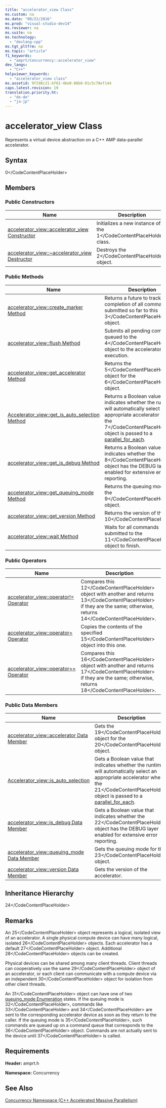 ```yaml
---
title: "accelerator_view Class"
ms.custom: na
ms.date: "09/22/2016"
ms.prod: "visual-studio-dev14"
ms.reviewer: na
ms.suite: na
ms.technology: 
  - "devlang-cpp"
ms.tgt_pltfrm: na
ms.topic: "article"
f1_keywords: 
  - "amprt/Concurrency::accelerator_view"
dev_langs: 
  - "C++"
helpviewer_keywords: 
  - "accelerator_view class"
ms.assetid: 9f298c21-bf62-46e0-88b8-01c5c78ef144
caps.latest.revision: 19
translation.priority.ht: 
  - "de-de"
  - "ja-jp"
---
```

# accelerator_view Class
Represents a virtual device abstraction on a C++ AMP data-parallel accelerator.  
  
## Syntax  
  
<CodeContentPlaceHolder>0\</CodeContentPlaceHolder>  
## Members  
  
### Public Constructors  
  
|Name|Description|  
|----------|-----------------|  
|[accelerator_view::accelerator_view Constructor](../vs140/accelerator_view--accelerator_view-constructor.md)|Initializes a new instance of the <CodeContentPlaceHolder>1\</CodeContentPlaceHolder> class.|  
|[accelerator_view::~accelerator_view Destructor](../vs140/accelerator_view--~accelerator_view-destructor.md)|Destroys the <CodeContentPlaceHolder>2\</CodeContentPlaceHolder> object.|  
  
### Public Methods  
  
|Name|Description|  
|----------|-----------------|  
|[accelerator_view::create_marker Method](../vs140/accelerator_view--create_marker-method.md)|Returns a future to track the completion of all commands submitted so far to this <CodeContentPlaceHolder>3\</CodeContentPlaceHolder> object.|  
|[accelerator_view::flush Method](../vs140/accelerator_view--flush-method.md)|Submits all pending commands queued to the <CodeContentPlaceHolder>4\</CodeContentPlaceHolder> object to the accelerator for execution.|  
|[accelerator_view::get_accelerator Method](../vs140/accelerator_view--get_accelerator-method.md)|Returns the <CodeContentPlaceHolder>5\</CodeContentPlaceHolder> object for the <CodeContentPlaceHolder>6\</CodeContentPlaceHolder> object.|  
|[Accelerator_view::get_is_auto_selection Method](../vs140/accelerator_view--get_is_auto_selection-method.md)|Returns a Boolean value that indicates whether the runtime will automatically select an appropriate accelerator when the <CodeContentPlaceHolder>7\</CodeContentPlaceHolder> object is passed to a [parallel_for_each](../vs140/parallel_for_each-function--c---amp-.md).|  
|[accelerator_view::get_is_debug Method](../vs140/accelerator_view--get_is_debug-method.md)|Returns a Boolean value that indicates whether the <CodeContentPlaceHolder>8\</CodeContentPlaceHolder> object has the DEBUG layer enabled for extensive error reporting.|  
|[accelerator_view::get_queuing_mode Method](../vs140/accelerator_view--get_queuing_mode-method.md)|Returns the queuing mode for the <CodeContentPlaceHolder>9\</CodeContentPlaceHolder> object.|  
|[accelerator_view::get_version Method](../vs140/accelerator_view--get_version-method.md)|Returns the version of the <CodeContentPlaceHolder>10\</CodeContentPlaceHolder>.|  
|[accelerator_view::wait Method](../vs140/accelerator_view--wait-method.md)|Waits for all commands submitted to the <CodeContentPlaceHolder>11\</CodeContentPlaceHolder> object to finish.|  
  
### Public Operators  
  
|Name|Description|  
|----------|-----------------|  
|[accelerator_view::operator!= Operator](../vs140/accelerator_view--operator!=-operator.md)|Compares this <CodeContentPlaceHolder>12\</CodeContentPlaceHolder> object with another and returns <CodeContentPlaceHolder>13\</CodeContentPlaceHolder> if they are the same; otherwise, returns <CodeContentPlaceHolder>14\</CodeContentPlaceHolder>.|  
|[accelerator_view::operator= Operator](../vs140/accelerator_view--operator=-operator.md)|Copies the contents of the specified <CodeContentPlaceHolder>15\</CodeContentPlaceHolder> object into this one.|  
|[accelerator_view::operator== Operator](../vs140/accelerator_view--operator==-operator.md)|Compares this <CodeContentPlaceHolder>16\</CodeContentPlaceHolder> object with another and returns <CodeContentPlaceHolder>17\</CodeContentPlaceHolder> if they are the same; otherwise, returns <CodeContentPlaceHolder>18\</CodeContentPlaceHolder>.|  
  
### Public Data Members  
  
|Name|Description|  
|----------|-----------------|  
|[accelerator_view::accelerator Data Member](../vs140/accelerator_view--accelerator-data-member.md)|Gets the <CodeContentPlaceHolder>19\</CodeContentPlaceHolder> object for the <CodeContentPlaceHolder>20\</CodeContentPlaceHolder> object.|  
|[Accelerator_view::is_auto_selection](../vs140/accelerator_view--is_auto_selection-data-member.md)|Gets a Boolean value that indicates whether the runtime will automatically select an appropriate accelerator when the <CodeContentPlaceHolder>21\</CodeContentPlaceHolder> object is passed to a [parallel_for_each](../vs140/parallel_for_each-function--c---amp-.md).|  
|[accelerator_view::is_debug Data Member](../vs140/accelerator_view--is_debug-data-member.md)|Gets a Boolean value that indicates whether the <CodeContentPlaceHolder>22\</CodeContentPlaceHolder> object has the DEBUG layer enabled for extensive error reporting.|  
|[accelerator_view::queuing_mode Data Member](../vs140/accelerator_view--queuing_mode-data-member.md)|Gets the queuing mode for the <CodeContentPlaceHolder>23\</CodeContentPlaceHolder> object.|  
|[accelerator_view::version Data Member](../vs140/accelerator_view--version-data-member.md)|Gets the version of the accelerator.|  
  
## Inheritance Hierarchy  
 <CodeContentPlaceHolder>24\</CodeContentPlaceHolder>  
  
## Remarks  
 An <CodeContentPlaceHolder>25\</CodeContentPlaceHolder> object represents a logical, isolated view of an accelerator. A single physical compute device can have many logical, isolated <CodeContentPlaceHolder>26\</CodeContentPlaceHolder> objects. Each accelerator has a default <CodeContentPlaceHolder>27\</CodeContentPlaceHolder> object. Additional <CodeContentPlaceHolder>28\</CodeContentPlaceHolder> objects can be created.  
  
 Physical devices can be shared among many client threads. Client threads can cooperatively use the same <CodeContentPlaceHolder>29\</CodeContentPlaceHolder> object of an accelerator, or each client can communicate with a compute device via an independent <CodeContentPlaceHolder>30\</CodeContentPlaceHolder> object for isolation from other client threads.  
  
 An <CodeContentPlaceHolder>31\</CodeContentPlaceHolder> object can have one of two [queuing_mode Enumeration](../vs140/queuing_mode-enumeration.md) states. If the queuing mode is <CodeContentPlaceHolder>32\</CodeContentPlaceHolder>, commands like <CodeContentPlaceHolder>33\</CodeContentPlaceHolder> and <CodeContentPlaceHolder>34\</CodeContentPlaceHolder> are sent to the corresponding accelerator device as soon as they return to the caller. If the queuing mode is <CodeContentPlaceHolder>35\</CodeContentPlaceHolder>, such commands are queued up on a command queue that corresponds to the <CodeContentPlaceHolder>36\</CodeContentPlaceHolder> object. Commands are not actually sent to the device until <CodeContentPlaceHolder>37\</CodeContentPlaceHolder> is called.  
  
## Requirements  
 **Header:** amprt.h  
  
 **Namespace:** Concurrency  
  
## See Also  
 [Concurrency Namespace (C++ Accelerated Massive Parallelism)](../vs140/concurrency-namespace--c---amp-.md)